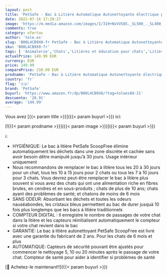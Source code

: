 ```yaml
---
layout: post
title: 'PetSafe - Bac à Litière Automatique Autonettoyante électrique pour Chat avec Couvercle ScoopFree Ultra  Maison de Toilette Chat  Contrôle des Odeurs  Litière Très Absorbante en Cristal  Hygiénique'
date: 2022-07-16 17:29:27
image: 'https://m.media-amazon.com/images/I/319+NxVVS8S._SL500_._SL400_.jpg'
comments: true
category: ofertas
author: 'tole.es'
slug: 'B00L4CB9X0-fr PetSafe - Bac à Litière Automatique Autonettoyante...'
sku: 'B00L4CB9X0-fr'
tags: [ 'Animalerie','Chats','Litières et éducation pour chats','Litières pour chats','petsafe','🇫🇷', ]
actualPrice: 149.99 EUR
currency: EUR
price: 149.99
comparePrice: 210.99 EUR
prodname: 'PetSafe - Bac à Litière Automatique Autonettoyante électrique pour Chat avec Couvercle ScoopFree Ultra  Maison de Toilette Chat  Contrôle des Odeurs  Litière Très Absorbante en Cristal  Hygiénique'
country: 'fr'
flag: '🇫🇷'
brand: 'PetSafe'
buyurl: 'https://www.amazon.fr/dp/B00L4CB9X0/?tag=tolees0d-21'
descuento: '28.91'
average: '149.99'
---
```


Vous avez [{{< param title >}}]({{< param buyurl >}}) ici:

[![{{< param prodname >}}]({{< param image >}})]({{< param buyurl >}})

ℹ️:

- HYGIÉNIQUE: Le bac à litière PetSafe ScoopFree élimine automatiquement les déchets dans une zone discrète et cachée sans avoir besoin dêtre manipulé jusqu’à 30 jours. Usage intérieur uniquement
- Nous recommandons de remplacer le bac à litière tous les 20 à 30 jours pour un chat, tous les 10 à 15 jours pour 2 chats ou tous les 7 à 10 jours pour 3 chats. Vous devrez peut-être remplacer le bac à litière plus souvent si vous avez des chats qui ont une alimentation riche en fibres brutes, en cendres et en sous-produits ; chats de plus de 10 ans; chats ayant des problèmes de santé; et chatons de moins de 6 mois
- SANS ODEUR: Absorbant les déchets et toutes les odeurs nauséabondes, les cristaux bleus permettent au bac de durer jusquà 10 fois plus longtemps que les bacs à litière traditionnels
- COMPTEUR DIGITAL : Il enregistre le nombre de passages de votre chat dans la litière et les capteurs réinitialisent automatiquement le compteur si votre chat revient dans le bac
- GARANTIE: Le bac à litière autonettoyant PetSafe ScoopFree est livré avec une garantie du fabricant de 2 ans. Pour les chats de 6 mois et plus
- AUTOMATIQUE: Capteurs de sécurité pouvant être ajustés pour commencer le nettoyage 5, 10 ou 20 minutes après le passage de votre chat. Compteur de santé pour aider à identifier si problèmes de santé

[🛒 Achetez-le maintenant!!]({{< param buyurl >}})
